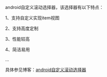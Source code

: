 android自定义滚动选择器，该选择器有以下特点：

1、支持自定义实现item视图

2、支持高度定制

3、性能较高

4、简洁易用

...

具体参见博客：[android自定义滚动选择器](https://www.jianshu.com/p/0accbfd78a20)
